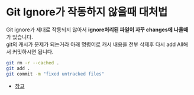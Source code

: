# Git Ignore가 작동하지 않을때 대처법

Git ignore가 제대로 작동되지 않아서 **ignore처리된 파일이 자꾸 changes에 나올때**가 있습니다.  
git의 캐시가 문제가 되는거라 아래 명령어로 캐시 내용을 전부 삭제후 다시 add All해서 커밋하시면 됩니다.

```bash
git rm -r --cached .
git add .
git commit -m "fixed untracked files"
```

* [참고](https://stackoverflow.com/questions/11451535/gitignore-is-not-working)